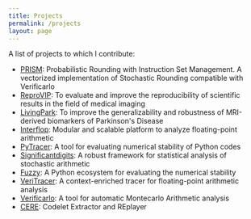 ```yaml
---
title: Projects
permalink: /projects
layout: page
---
```




A list of projects to which I contribute:

- [PRISM](https://github.com/yohanchatelain/prism): Probabilistic Rounding with Instruction Set Management. A vectorized implementation of Stochastic Rounding compatible with Verificarlo
- [ReproVIP](https://www.creatis.insa-lyon.fr/reprovip/): To evaluate and improve the reproducibility of scientific results in the field of medical imaging
- [LivingPark](https://github.com/LivingPark-MRI): To improve the generalizability and robustness of MRI-derived biomarkers of Parkinson's Disease
- [Interflop](https://github.com/interflop): Modular and scalable platform to analyze floating-point arithmetic
- [PyTracer](https://github.com/yohanchatelain/pytracer): A tool for evaluating numerical stability of Python codes
- [Significantdigits](https://github.com/verificarlo/significantdigits): A robust framework for statistical analysis of stochastic arithmetic
- [Fuzzy](https://github.com/verificarlo/fuzzy): A Python ecosystem for evaluating the numerical stability
- [VeriTracer](https://github.com/verificarlo/verificarlo/tree/veritracer): A context-enriched tracer for floating-point arithmetic analysis
- [Verificarlo](https://github.com/verificarlo/verificarlo): A tool for automatic Montecarlo Arithmetic analysis
- [CERE](https://benchmark-subsetting.github.io/cere/): Codelet Extractor and REplayer

